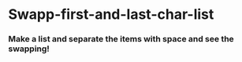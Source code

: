 # Swapp-first-and-last-char-list
### Make a list and separate the items with space and see the swapping!
